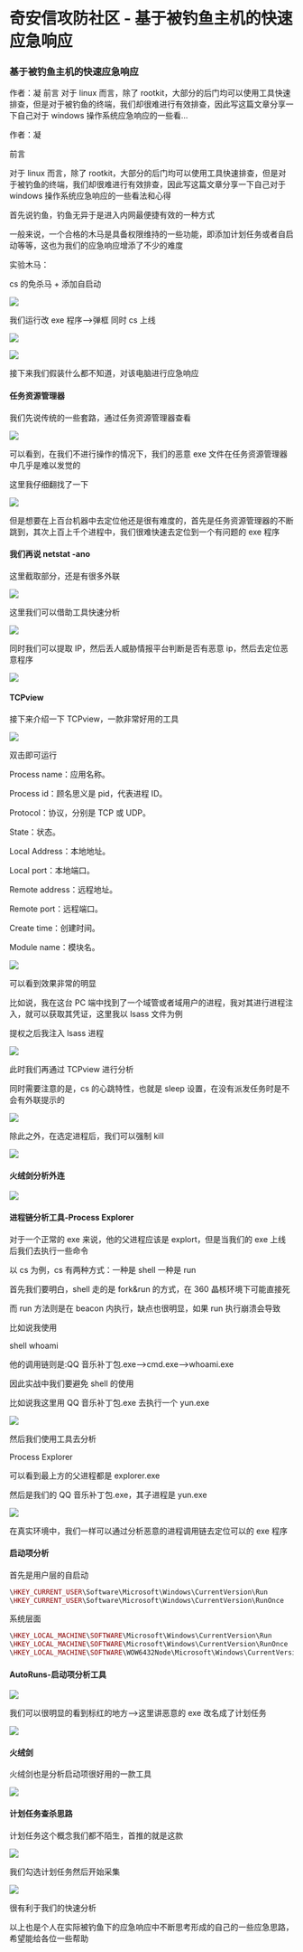 

# 奇安信攻防社区 - 基于被钓鱼主机的快速应急响应

### 基于被钓鱼主机的快速应急响应

作者：凝 前言 对于 linux 而言，除了 rootkit，大部分的后门均可以使用工具快速排查，但是对于被钓鱼的终端，我们却很难进行有效排查，因此写这篇文章分享一下自己对于 windows 操作系统应急响应的一些看...

作者：凝

前言

对于 linux 而言，除了 rootkit，大部分的后门均可以使用工具快速排查，但是对于被钓鱼的终端，我们却很难进行有效排查，因此写这篇文章分享一下自己对于 windows 操作系统应急响应的一些看法和心得

首先说钓鱼，钓鱼无异于是进入内网最便捷有效的一种方式

一般来说，一个合格的木马是具备权限维持的一些功能，即添加计划任务或者自启动等等，这也为我们的应急响应增添了不少的难度

实验木马：

cs 的免杀马 + 添加自启动

![](assets/1703640381-f7d1086bfbbd197fe33239f0341dfe90.png)

我们运行改 exe 程序-->弹框 同时 cs 上线

![](assets/1703640381-c7af00ebdd47fd8ac4b01bdbb9dd7608.png)

![](assets/1703640381-605ed83144cd8486db7fb4f7342059a0.png)

接下来我们假装什么都不知道，对该电脑进行应急响应

#### 任务资源管理器

我们先说传统的一些套路，通过任务资源管理器查看

![](assets/1703640381-79ce6898f1267759f7336604211e7838.png)

可以看到，在我们不进行操作的情况下，我们的恶意 exe 文件在任务资源管理器中几乎是难以发觉的

这里我仔细翻找了一下

![](assets/1703640381-f1e5f4b472b8cbf8b8fdaa40579871bc.png)

但是想要在上百台机器中去定位他还是很有难度的，首先是任务资源管理器的不断跳到，其次上百上千个进程中，我们很难快速去定位到一个有问题的 exe 程序

#### 我们再说 netstat -ano

这里截取部分，还是有很多外联

![](assets/1703640381-f0f33f4f83c64b49709156831e98e629.png)

这里我们可以借助工具快速分析

![](assets/1703640381-8114ac9e19e9547f2613a931cdfd1632.png)

同时我们可以提取 IP，然后丢人威胁情报平台判断是否有恶意 ip，然后去定位恶意程序

![](assets/1703640381-657b173cb97147cd239282401cb849e9.png)

#### TCPview

接下来介绍一下 TCPview，一款非常好用的工具

![](assets/1703640381-1ffff0d6ddee486aeaf15ff99b513aa0.png)

双击即可运行

Process name：应用名称。

Process id：顾名思义是 pid，代表进程 ID。

Protocol：协议，分别是 TCP 或 UDP。

State：状态。

Local Address：本地地址。

Local port：本地端口。

Remote address：远程地址。

Remote port：远程端口。

Create time：创建时间。

Module name：模块名。

![](assets/1703640381-be6045049b5a17388bbcfd1af67d265a.png)

可以看到效果非常的明显

比如说，我在这台 PC 端中找到了一个域管或者域用户的进程，我对其进行进程注入，就可以获取其凭证，这里我以 lsass 文件为例

提权之后我注入 lsass 进程

![](assets/1703640381-a80c9f2b8395f34e8ec8e37f14dd510b.png)

此时我们再通过 TCPview 进行分析

同时需要注意的是，cs 的心跳特性，也就是 sleep 设置，在没有派发任务时是不会有外联提示的

![](assets/1703640381-cbddcb6bd8f1d334e273fdaf0f57b2e5.png)

除此之外，在选定进程后，我们可以强制 kill

![](assets/1703640381-7b5722bd0d25b5c08d2852b199b450c2.png)

#### 火绒剑分析外连

![](assets/1703640381-6d62f056a0602a3502b6a38ff9b26482.png)

#### 进程链分析工具-Process Explorer

对于一个正常的 exe 来说，他的父进程应该是 explort，但是当我们的 exe 上线后我们去执行一些命令

以 cs 为例，cs 有两种方式：一种是 shell 一种是 run

首先我们要明白，shell 走的是 fork&run 的方式，在 360 晶核环境下可能直接死

而 run 方法则是在 beacon 内执行，缺点也很明显，如果 run 执行崩溃会导致

比如说我使用

shell whoami

他的调用链则是:QQ 音乐补丁包.exe-->cmd.exe-->whoami.exe

因此实战中我们要避免 shell 的使用

比如说我这里用 QQ 音乐补丁包.exe 去执行一个 yun.exe

![](assets/1703640381-c763b4da2023e2d985a9af70d6f8ed97.png)

然后我们使用工具去分析

Process Explorer

可以看到最上方的父进程都是 explorer.exe

然后是我们的 QQ 音乐补丁包.exe，其子进程是 yun.exe

![](assets/1703640381-29d4f9a0cef857257250a64b0042baaf.png)

在真实环境中，我们一样可以通过分析恶意的进程调用链去定位可以的 exe 程序

#### 启动项分析

首先是用户层的自启动

```php
\HKEY_CURRENT_USER\Software\Microsoft\Windows\CurrentVersion\Run
\HKEY_CURRENT_USER\Software\Microsoft\Windows\CurrentVersion\RunOnce
```

系统层面

```php
\HKEY_LOCAL_MACHINE\SOFTWARE\Microsoft\Windows\CurrentVersion\Run
\HKEY_LOCAL_MACHINE\SOFTWARE\Microsoft\Windows\CurrentVersion\RunOnce
\HKEY_LOCAL_MACHINE\SOFTWARE\WOW6432Node\Microsoft\Windows\CurrentVersion\Run\HKEY_LOCAL_MACHINE\SOFTWARE\WOW6432Node\Microsoft\Windows\CurrentVersion\RunOnce
```

#### AutoRuns-启动项分析工具

![](assets/1703640381-f35a41e5feda2cb64f0aac9f3013f6ff.png)

我们可以很明显的看到标红的地方-->这里讲恶意的 exe 改名成了计划任务

![](assets/1703640381-7101324ff7b3d8763c3b5602322ccf44.png)

#### 火绒剑

火绒剑也是分析启动项很好用的一款工具

![](assets/1703640381-7e16cd58d42e4b275122fd9e0d52f301.png)

#### 计划任务查杀思路

计划任务这个概念我们都不陌生，首推的就是这款

![](assets/1703640381-32694d019483221825d684d3ddff4fe2.png)

我们勾选计划任务然后开始采集

![](assets/1703640381-cd25bbc3e38f0fb9698da046d365aec7.png)

很有利于我们的快速分析

以上也是个人在实际被钓鱼下的应急响应中不断思考形成的自己的一些应急思路，希望能给各位一些帮助
